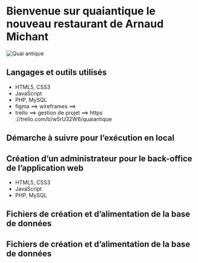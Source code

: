 # Bienvenue sur quaiantique le nouveau restaurant de Arnaud Michant

![Quai antique](http://pascalcatel.com/maquettes/quaiantique/img/index/logoQA.png)


## Langages et outils utilisés
+ HTML5, CSS3
+ JavaScript 
+ PHP, MySQL
+ figma ==> wireframes ==>
+ trello ==> gestion de projet ==> https ://trello.com/b/w5rU32W6/quaiantique


## Démarche à suivre pour l’exécution en local



## Création d’un administrateur pour le back-office de l’application web

+ HTML5, CSS3
+ JavaScript 
+ PHP, MySQL

## Fichiers de création et d’alimentation de la base de données




## Fichiers de création et d’alimentation de la base de données